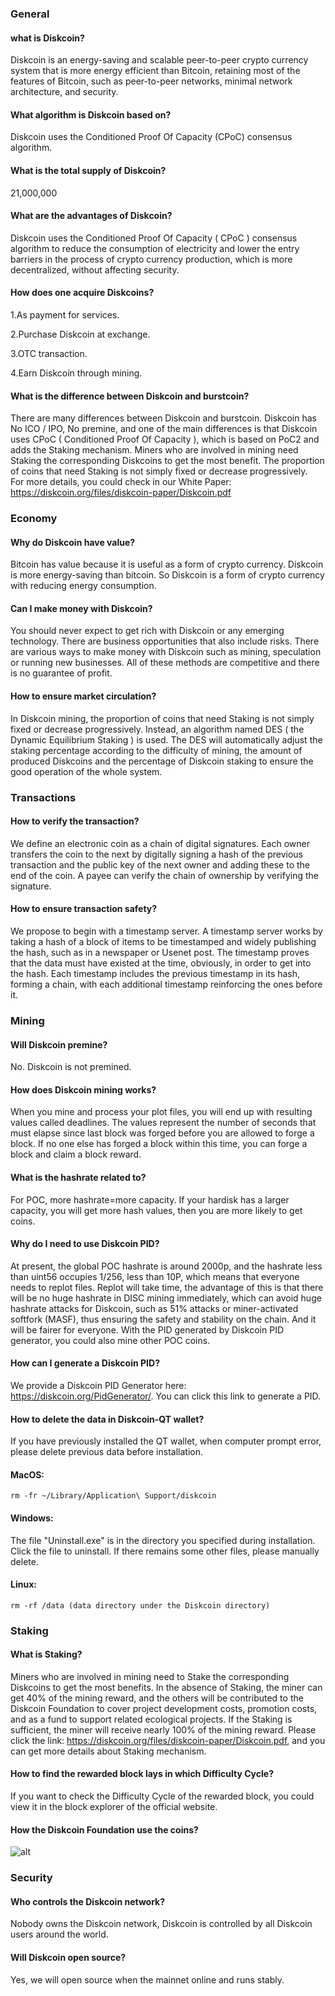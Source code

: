 ### General

#### what is Diskcoin?

Diskcoin is an energy-saving and scalable peer-to-peer crypto currency system that is more energy efficient than Bitcoin, retaining most of the features of Bitcoin, such as peer-to-peer networks, minimal network architecture, and security.


#### What algorithm is Diskcoin based on?

Diskcoin uses the Conditioned Proof Of Capacity (CPoC) consensus algorithm.


#### What is the total supply of Diskcoin?

21,000,000


#### What are the advantages of Diskcoin?

Diskcoin uses the Conditioned Proof Of Capacity ( CPoC ) consensus algorithm to reduce the consumption of electricity and lower the entry barriers in the process of crypto currency production, which is more decentralized, without affecting security.


#### How does one acquire Diskcoins?

1.As payment for services.

2.Purchase Diskcoin at exchange.

3.OTC transaction.

4.Earn Diskcoin through mining.


#### What is the difference between Diskcoin and burstcoin?

There are many differences between Diskcoin and burstcoin. Diskcoin has No ICO / IPO, No premine, and one of the main differences is that Diskcoin uses CPoC ( Conditioned Proof Of Capacity ), which is based on PoC2 and adds the Staking mechanism. Miners who are involved in mining need Staking the corresponding Diskcoins to get the most benefit. The proportion of coins that need Staking is not simply fixed or decrease progressively.  
For more details, you could check in our White Paper: 
https://diskcoin.org/files/diskcoin-paper/Diskcoin.pdf



### Economy

#### Why do Diskcoin have value?

Bitcoin has value because it is useful as a form of crypto currency. Diskcoin is more energy-saving than bitcoin. So Diskcoin is a form of crypto currency with reducing energy consumption. 


#### Can I make money with Diskcoin?

You should never expect to get rich with Diskcoin or any emerging technology. There are business opportunities that also include risks. There are various ways to make money with Diskcoin such as mining, speculation or running new businesses. All of these methods are competitive and there is no guarantee of profit. 


#### How to ensure market circulation?

In Diskcoin mining, the proportion of coins that need Staking is not simply fixed or decrease progressively. Instead, an algorithm named DES ( the Dynamic Equilibrium Staking ) is used. The DES will automatically adjust the staking percentage according to the difficulty of mining, the amount of produced Diskcoins and the percentage of Diskcoin staking to ensure the good operation of the whole system.



### Transactions

#### How to verify the transaction?

We define an electronic coin as a chain of digital signatures. Each owner transfers the coin to the next by digitally signing a hash of the previous transaction and the public key of the next owner and adding these to the end of the coin. A payee can verify the chain of ownership by verifying the signature.


#### How to ensure transaction safety?

We propose to begin with a timestamp server. A timestamp server works by taking a hash of a block of items to be timestamped and widely publishing the hash, such as in a newspaper or Usenet post. The timestamp proves that the data must have existed at the time, obviously, in order to get into the hash. Each timestamp includes the previous timestamp in its hash, forming a chain, with each additional timestamp reinforcing the ones before it.



### Mining

#### Will Diskcoin premine?

No. Diskcoin is not premined.


#### How does Diskcoin mining works?

When you mine and process your plot files, you will end up with resulting values called deadlines. The values represent the number of seconds that must elapse since last block was forged before you are allowed to forge a block. If no one else has forged a block within this time, you can forge a block and claim a block reward.


#### What is the hashrate related to?

For POC, more hashrate=more capacity. If your hardisk has a larger capacity, you will get more hash values, then you are more likely to get coins.


#### Why do I need to use Diskcoin PID?

At present, the global POC hashrate is around 2000p, and the hashrate less than uint56 occupies 1/256, less than 10P, which means that everyone needs to replot files. Replot will take time, the advantage of this is that there will be no huge hashrate in DISC mining immediately, which can avoid huge hashrate attacks for Diskcoin, such as 51% attacks or miner-activated softfork (MASF), thus ensuring the safety and stability on the chain. And it will be fairer for everyone. With the PID generated by Diskcoin PID generator, you could also mine other POC coins.


#### How can I generate a Diskcoin PID? 

We provide a Diskcoin PID Generator here: https://diskcoin.org/PidGenerator/. You can click this link to generate a PID.


#### How to delete the data in Diskcoin-QT wallet?

If you have previously installed the QT wallet, when computer prompt error, please delete previous data before installation. 

#### MacOS:
```
rm -fr ~/Library/Application\ Support/diskcoin
```

#### Windows: 

The file "Uninstall.exe" is in the directory you specified during installation. Click the file to uninstall. If there remains some other files, please manually delete.    
            
#### Linux: 
```
rm -rf /data (data directory under the Diskcoin directory)
```



### Staking

#### What is Staking?

Miners who are involved in mining need to Stake the corresponding Diskcoins to get the most benefits. In the absence of Staking, the miner can get 40% of the mining reward, and the others will be contributed to the Diskcoin Foundation to cover project development costs, promotion costs, and as a fund to support related ecological projects. If the Staking is sufficient, the miner will receive nearly 100% of the mining reward. 
Please click the link: https://diskcoin.org/files/diskcoin-paper/Diskcoin.pdf, and you can get more details about Staking mechanism.


#### How to find the rewarded block lays in which Difficulty Cycle?

If you want to check the Difficulty Cycle of the rewarded block, you could view it in the block explorer of the official website.


#### How the Diskcoin Foundation use the coins?

![alt](https://github.com/diskcoin-apps-team/wiki/blob/master/Docs/image/Foundation.png?raw=true)



### Security

#### Who controls the Diskcoin network?

Nobody owns the Diskcoin network, Diskcoin is controlled by all Diskcoin users around the world. 


#### Will Diskcoin open source?

Yes, we will open source when the mainnet online and runs stably.
